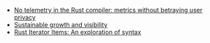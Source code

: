 * [No telemetry in the Rust compiler: metrics without betraying user privacy](rustc-metrics.html)
* [Sustainable growth and visibility](sustainable-growth-and-visibility.html)
* [Rust Iterator Items: An exploration of syntax](rust-iterator-item-syntax.html)
